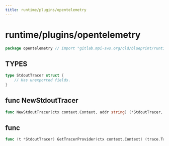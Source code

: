 ```yaml
---
title: runtime/plugins/opentelemetry
---
```

# runtime/plugins/opentelemetry
```go
package opentelemetry // import "gitlab.mpi-sws.org/cld/blueprint/runtime/plugins/opentelemetry"
```

## TYPES

```go
type StdoutTracer struct {
	// Has unexported fields.
}
```
## func NewStdoutTracer
```go
func NewStdoutTracer(ctx context.Context, addr string) (*StdoutTracer, error)
```

## func 
```go
func (t *StdoutTracer) GetTracerProvider(ctx context.Context) (trace.TracerProvider, error)
```


